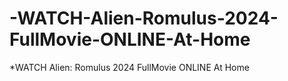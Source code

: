 # -WATCH-Alien-Romulus-2024-FullMovie-ONLINE-At-Home
*WATCH  Alien: Romulus 2024 FullMovie ONLINE At Home
